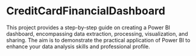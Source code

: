 # CreditCardFinancialDashboard
This project provides a step-by-step guide on creating a Power BI dashboard, encompassing data extraction, processing, visualization, and sharing. The aim is to demonstrate the practical application of Power BI to enhance your data analysis skills and professional profile.
